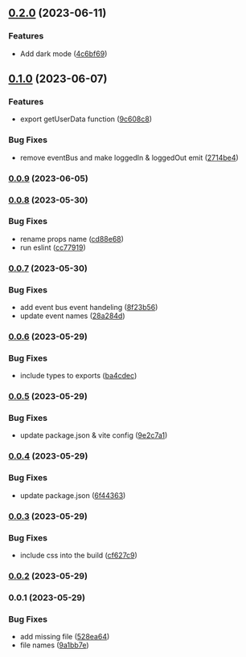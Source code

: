

## [0.2.0](https://github.com/pawanpaudel93/othent-vue-components/compare/0.1.0...0.2.0) (2023-06-11)


### Features

* Add dark mode ([4c6bf69](https://github.com/pawanpaudel93/othent-vue-components/commit/4c6bf69e4613bf69a9c4281d2c8fddb7a198fd2c))

## [0.1.0](https://github.com/pawanpaudel93/othent-vue-components/compare/0.0.9...0.1.0) (2023-06-07)

### Features

- export getUserData function ([9c608c8](https://github.com/pawanpaudel93/othent-vue-components/commit/9c608c8c8f418592c46bc4bdfcb94aa93d65831d))

### Bug Fixes

- remove eventBus and make loggedIn & loggedOut emit ([2714be4](https://github.com/pawanpaudel93/othent-vue-components/commit/2714be4a1299455138fc274ba30e00f2dad97802))

### [0.0.9](https://github.com/pawanpaudel93/othent-vue-components/compare/0.0.8...0.0.9) (2023-06-05)

### [0.0.8](https://github.com/pawanpaudel93/othent-vue-components/compare/0.0.7...0.0.8) (2023-05-30)

### Bug Fixes

- rename props name ([cd88e68](https://github.com/pawanpaudel93/othent-vue-components/commit/cd88e68c3e7b72ac8733bdb7629b2f4df9964099))
- run eslint ([cc77919](https://github.com/pawanpaudel93/othent-vue-components/commit/cc7791991b335d52224220c40f93f12f1c72bd04))

### [0.0.7](https://github.com/pawanpaudel93/othent-vue-components/compare/0.0.6...0.0.7) (2023-05-30)

### Bug Fixes

- add event bus event handeling ([8f23b56](https://github.com/pawanpaudel93/othent-vue-components/commit/8f23b56441506a4baf8f4e003ac232e6b5601d05))
- update event names ([28a284d](https://github.com/pawanpaudel93/othent-vue-components/commit/28a284dfdc5c6f49fa807052ba06406ee86c11bb))

### [0.0.6](https://github.com/pawanpaudel93/othent-vue-components/compare/0.0.5...0.0.6) (2023-05-29)

### Bug Fixes

- include types to exports ([ba4cdec](https://github.com/pawanpaudel93/othent-vue-components/commit/ba4cdec32aca9b8714600faa81ddde48776332a3))

### [0.0.5](https://github.com/pawanpaudel93/othent-vue-components/compare/0.0.4...0.0.5) (2023-05-29)

### Bug Fixes

- update package.json & vite config ([9e2c7a1](https://github.com/pawanpaudel93/othent-vue-components/commit/9e2c7a16ac8417c486bdbcf1c2890eceff5d5f47))

### [0.0.4](https://github.com/pawanpaudel93/othent-vue-components/compare/0.0.3...0.0.4) (2023-05-29)

### Bug Fixes

- update package.json ([6f44363](https://github.com/pawanpaudel93/othent-vue-components/commit/6f4436360e42f48ee6dd917c0da33ff727556252))

### [0.0.3](https://github.com/pawanpaudel93/othent-vue-components/compare/0.0.2...0.0.3) (2023-05-29)

### Bug Fixes

- include css into the build ([cf627c9](https://github.com/pawanpaudel93/othent-vue-components/commit/cf627c92d32f10b800ae8e1032c9820fab54c6aa))

### [0.0.2](https://github.com/pawanpaudel93/othent-vue-components/compare/0.0.1...0.0.2) (2023-05-29)

### 0.0.1 (2023-05-29)

### Bug Fixes

- add missing file ([528ea64](https://github.com/pawanpaudel93/othent-vue-components/commit/528ea64a264dd46cf351fb3e6cc2d3794226aedb))
- file names ([9a1bb7e](https://github.com/pawanpaudel93/othent-vue-components/commit/9a1bb7ec0ce9935b70a658006434bef1b3b9d4ec))